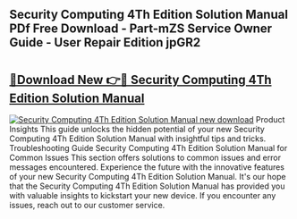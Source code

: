 ## Security Computing 4Th Edition Solution Manual PDf Free Download - Part-mZS Service Owner Guide - User Repair Edition jpGR2

# <h2><a href="http://bc59518.oget.top/?id=Security+Computing+4Th+Edition+Solution+Manual">🔗Download New 👉🔴 Security Computing 4Th Edition Solution Manual</a></h2>

[![Security Computing 4Th Edition Solution Manual new download](https://i.imgur.com/5g1atiW.png)](http://bc59518.oget.top/?id=Security+Computing+4Th+Edition+Solution+Manual)
Product Insights This guide unlocks the hidden potential of your new Security Computing 4Th Edition Solution Manual with insightful tips and tricks. Troubleshooting Guide Security Computing 4Th Edition Solution Manual for Common Issues This section offers solutions to common issues and error messages encountered. Experience the future with the innovative features of your new Security Computing 4Th Edition Solution Manual. It's our hope that the Security Computing 4Th Edition Solution Manual has provided you with valuable insights to kickstart your new device. If you encounter any issues, reach out to our customer service.
